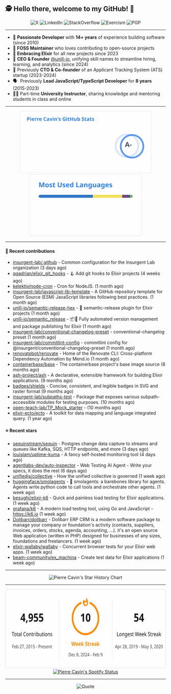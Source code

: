 <h2 style="display:inline" align="center">🕵️ Hello there, welcome to my GitHub! 👋</h2>
<br />
<p align="center">
    <a href="https://links.sherlox.io/gh-x" target="_blank" style="text-decoration: none;">
        <img src="https://img.shields.io/badge/-000000?style=flat-square&logo=X" alt="X">
    </a>
    <a href="https://links.sherlox.io/github-linkedin" target="_blank" style="text-decoration: none;">
        <img src="https://img.shields.io/badge/LinkedIn-0077b5?style=flat-square&logo=linkedin" alt="LinkedIn">
    </a>
    <a href="https://links.sherlox.io/github-stackoverflow" target="_blank" style="text-decoration: none;">
        <img src="https://img.shields.io/badge/StackOverflow-9a9c9f?style=flat-square&logo=StackOverflow" alt="StackOverflow">
    </a>
    <a href="https://links.sherlox.io/github-exercism" target="_blank" style="text-decoration: none;">
        <img src="https://img.shields.io/badge/Exercism-7600fe?style=flat-square&logo=Exercism" alt="Exercism">
    </a>
    <a href="https://pgp.mit.edu/pks/lookup?op=get&search=0x48D089FE8FC01A4E7E88EE9611567DFABCB9256E" target="_blank" style="text-decoration: none;">
        <img src="https://img.shields.io/badge/pgp-0x11567DFABCB9256E-313131?style=flat&labelColor=313131&color=313131" alt="PGP">
    </a>
</p>

---

<ul>
    <li>👴 <strong>Passionate Developer</strong> with <strong>14+ years</strong> of experience building software (since 2010)</li>
    <li>🫶 <strong>FOSS Maintainer</strong> who loves contributing to open-source projects</li>
    <li>💜 <strong>Embracing Elixir</strong> for all new projects since 2023</li>
    <li>👷 <strong>CEO & Founder</strong> <a href="https://github.com/unill-io">@unill-io</a>, unifying skill names to streamline hiring, learning, and analytics (since 2024)</li>
    <li>👔 Previously <strong>CTO & Co-founder</strong> of an Applicant Tracking System (ATS) startup (2023-2024)</li>
    <li>🗣&nbsp; Previously <strong>Lead JavaScript/TypeScript Developer</strong> for <strong>8 years</strong> (2015-2023)</li>
    <li>🧑‍🏫 Part-time <strong>University Instructor</strong>, sharing knowledge and mentoring students in class and online</a></li>
</ul>

---

<div align="center">
  <a href="https://github-readme-stats.sherlox.io" style="display: inline-block;">
    <img src="assets/stats.svg" alt="Pierre Cavin's Github stats" height="195px" />
  </a>
  
  <a href="https://github-readme-stats.sherlox.io" style="display: inline-block;">
    <img src="assets/top-langs.svg" alt="Pierre Cavin's Most used languages" height="195px" />
  </a>
</div>

---

#### 🫶 Recent contributions

- [insurgent-lab/.github](https://github.com/insurgent-lab/.github) - Common configuration for the Insurgent Lab organization (3 days ago)
- [qgadrian/elixir_git_hooks](https://github.com/qgadrian/elixir_git_hooks) - 🪝 Add git hooks to Elixir projects (4 weeks ago)
- [kelektiv/node-cron](https://github.com/kelektiv/node-cron) - Cron for NodeJS. (1 month ago)
- [insurgent-lab/javascript-lib-template](https://github.com/insurgent-lab/javascript-lib-template) - A GitHub repository template for Open Source (ESM) JavaScript libraries following best practices. (1 month ago)
- [unill-io/semantic-release-hex](https://github.com/unill-io/semantic-release-hex) - 🚢 semantic-release plugin for Elixir projects (1 month ago)
- [unill-io/semantic_release](https://github.com/unill-io/semantic_release) - 📦🚀 Fully automated version management and package publishing for Elixir (1 month ago)
- [insurgent-lab/conventional-changelog-preset](https://github.com/insurgent-lab/conventional-changelog-preset) - conventional-changelog preset (1 month ago)
- [insurgent-lab/commitlint-config](https://github.com/insurgent-lab/commitlint-config) - commitlint config for @insurgent/conventional-changelog-preset (1 month ago)
- [renovatebot/renovate](https://github.com/renovatebot/renovate) - Home of the Renovate CLI: Cross-platform Dependency Automation by Mend.io (1 month ago)
- [containerbase/base](https://github.com/containerbase/base) - The containerbase project's base image source (8 months ago)
- [ash-project/ash](https://github.com/ash-project/ash) - A declarative, extensible framework for building Elixir applications. (9 months ago)
- [badges/shields](https://github.com/badges/shields) - Concise, consistent, and legible badges in SVG and raster format (9 months ago)
- [insurgent-lab/subpaths-test](https://github.com/insurgent-lab/subpaths-test) - Package that exposes various subpath-accessible modules for testing purposes. (10 months ago)
- [open-teach-lab/TP_Mock_starter](https://github.com/open-teach-lab/TP_Mock_starter) -  (10 months ago)
- [elixir-ecto/ecto](https://github.com/elixir-ecto/ecto) - A toolkit for data mapping and language integrated query. (1 year ago)

#### ⭐ Recent stars

- [sequinstream/sequin](https://github.com/sequinstream/sequin) - Postgres change data capture to streams and queues like Kafka, SQS, HTTP endpoints, and more (3 days ago)
- [louislam/uptime-kuma](https://github.com/louislam/uptime-kuma) - A fancy self-hosted monitoring tool (4 days ago)
- [agentlabs-dev/auto-inspector](https://github.com/agentlabs-dev/auto-inspector) - Web Testing AI Agent - Write your specs, it does the rest (6 days ago)
- [unifiedjs/collective](https://github.com/unifiedjs/collective) - How the unified collective is governed (1 week ago)
- [huggingface/smolagents](https://github.com/huggingface/smolagents) - 🤗 smolagents: a barebones library for agents. Agents write python code to call tools and orchestrate other agents. (1 week ago)
- [besughi/elixir-k6](https://github.com/besughi/elixir-k6) - Quick and painless load testing for Elixir applications. (1 week ago)
- [grafana/k6](https://github.com/grafana/k6) - A modern load testing tool, using Go and JavaScript - https://k6.io (1 week ago)
- [Dolibarr/dolibarr](https://github.com/Dolibarr/dolibarr) - Dolibarr ERP CRM is a modern software package to manage your company or foundation's activity (contacts, suppliers, invoices, orders, stocks, agenda, accounting, ...). it's an open source Web application (written in PHP) designed for businesses of any sizes, foundations and freelancers. (1 week ago)
- [elixir-wallaby/wallaby](https://github.com/elixir-wallaby/wallaby) - Concurrent browser tests for your Elixir web apps. (1 week ago)
- [beam-community/ex_machina](https://github.com/beam-community/ex_machina) - Create test data for Elixir applications (1 week ago)

---

<p align="center">
    <a href="https://star-history.com/#sheerlox/import-from-esm,sheerlox/nodelix,sheerlox/elixir_renovate_demo_app,unill-io/semantic_release,unill-io/semantic-release-hex&type=Date" target="_blank" style="text-decoration: none;">
        <img src="https://api.star-history.com/svg?repos=sheerlox/import-from-esm,sheerlox/nodelix,sheerlox/elixir_renovate_demo_app,unill-io/semantic_release,unill-io/semantic-release-hex&type=Date" alt="Pierre Cavin's Star History Chart">
    </a>
</p>

---

<div align="center">
  <a href="https://github-readme-streak-stats.herokuapp.com" style="display: inline-block;">
    <img src="assets/streak-stats.svg" alt="Pierre Cavin's GitHub Streak Stats" height="247px" />
  </a>

  <a href="https://links.sherlox.io/github-spotify" style="display: inline-block;">
    <img src="https://spotify-github-profile.kittinanx.com/api/view?uid=6ridtm5cbc0y9bf5qmtqpoupv&cover_image=true&theme=default&show_offline=false&background_color=121212&interchange=true&bar_color_cover=true" alt="Pierre Cavin's Spotify Status" height="240px" />
  </a>
</div>

---

<!-- <div align="center">
  <a href="https://holopin.io/@sheerlox" style="display: inline-block;">
    <img src="https://holopin.me/sheerlox" alt="Pierre Cavin's Holopin badges" height="253px" />
  </a>
</div>

--- -->

<p align="center">
    <a href="https://github.com/piyushsuthar/github-readme-quotes" target="_blank" style="text-decoration: none;">
        <img src="https://quotes-github-readme.vercel.app/api?type=horizontal&quote=Inaction%20will%20cause%20a%20man%20to%20sink%20into%20the%20slough%20of%20despond%20and%20vanish%20without%20a%20trace.&author=Farley%20Mowat" alt="Quote">
    </a>
</p>
